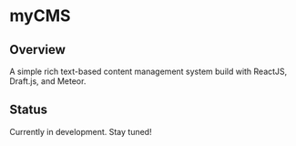 # myCMS

## Overview

A simple rich text-based content management system build with ReactJS, Draft.js, and Meteor.

## Status

Currently in development. Stay tuned!